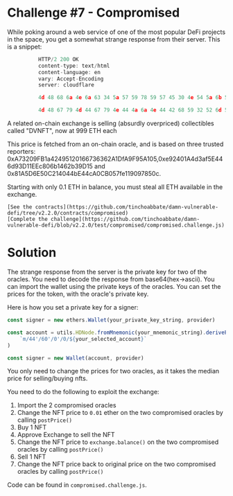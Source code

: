 # Challenge #7 - Compromised

While poking around a web service of one of the most popular DeFi projects in the space, you get a somewhat strange response from their server. This is a snippet:

```js
          HTTP/2 200 OK
          content-type: text/html
          content-language: en
          vary: Accept-Encoding
          server: cloudflare

          4d 48 68 6a 4e 6a 63 34 5a 57 59 78 59 57 45 30 4e 54 5a 6b 59 54 59 31 59 7a 5a 6d 59 7a 55 34 4e 6a 46 6b 4e 44 51 34 4f 54 4a 6a 5a 47 5a 68 59 7a 42 6a 4e 6d 4d 34 59 7a 49 31 4e 6a 42 69 5a 6a 42 6a 4f 57 5a 69 59 32 52 68 5a 54 4a 6d 4e 44 63 7a 4e 57 45 35

          4d 48 67 79 4d 44 67 79 4e 44 4a 6a 4e 44 42 68 59 32 52 6d 59 54 6c 6c 5a 44 67 34 4f 57 55 32 4f 44 56 6a 4d 6a 4d 31 4e 44 64 68 59 32 4a 6c 5a 44 6c 69 5a 57 5a 6a 4e 6a 41 7a 4e 7a 46 6c 4f 54 67 33 4e 57 5a 69 59 32 51 33 4d 7a 59 7a 4e 44 42 69 59 6a 51 34

```

A related on-chain exchange is selling (absurdly overpriced) collectibles called "DVNFT", now at 999 ETH each

This price is fetched from an on-chain oracle, and is based on three trusted reporters: 0xA73209FB1a42495120166736362A1DfA9F95A105,0xe92401A4d3af5E446d93D11EEc806b1462b39D15 and 0x81A5D6E50C214044bE44cA0CB057fe119097850c.

Starting with only 0.1 ETH in balance, you must steal all ETH available in the exchange.

    [See the contracts](https://github.com/tinchoabbate/damn-vulnerable-defi/tree/v2.2.0/contracts/compromised)
    [Complete the challenge](https://github.com/tinchoabbate/damn-vulnerable-defi/blob/v2.2.0/test/compromised/compromised.challenge.js)

# Solution

The strange response from the server is the private key for two of the oracles. You need to decode the response from base64(hex->ascii). You can import the wallet using the private keys of the oracles. You can set the prices for the token, with the oracle's private key.

Here is how you set a private key for a signer:

```js
const signer = new ethers.Wallet(your_private_key_string, provider)
```

```js
const account = utils.HDNode.fromMnemonic(your_mnemonic_string).derivePath(
    `m/44'/60'/0'/0/${your_selected_account}`
)

const signer = new Wallet(account, provider)
```

You only need to change the prices for two oracles, as it takes the median price for selling/buying nfts.

You need to do the following to exploit the exchange:

1. Import the 2 compromised oracles
2. Change the NFT price to `0.01` ether on the two compromised oracles by calling `postPrice()`
3. Buy 1 NFT
4. Approve Exchange to sell the NFT
5. Change the NFT price to `exchange.balance()` on the two compromised oracles by calling `postPrice()`
6. Sell 1 NFT
7. Change the NFT price back to original price on the two compromised oracles by calling `postPrice()`

Code can be found in `compromised.challenge.js`.
